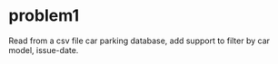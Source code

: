 # problem1
Read from a csv file car parking database, add support to filter by car model, issue-date.
